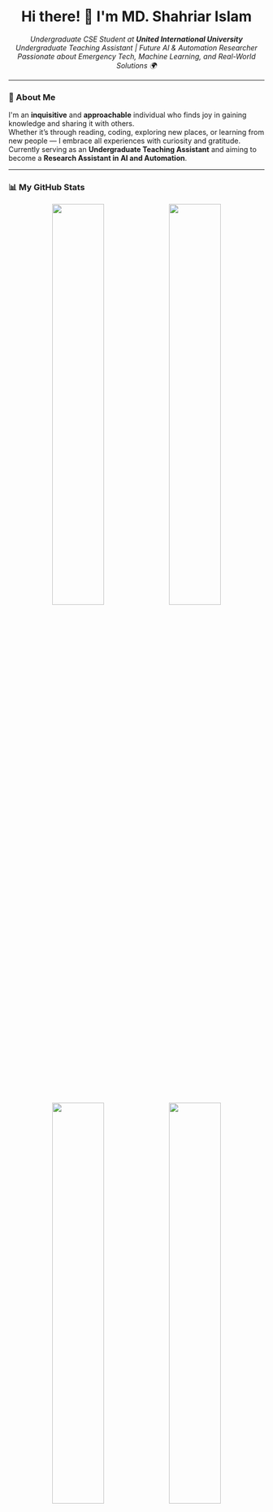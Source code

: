 <h1 align="center">Hi there! 👋 I'm MD. Shahriar Islam</h1>

<p align="center">
  <em>
    Undergraduate CSE Student at <strong>United International University</strong><br>
    Undergraduate Teaching Assistant | Future AI & Automation Researcher<br>
    Passionate about Emergency Tech, Machine Learning, and Real-World Solutions 🌍
  </em>
</p>

---

### 🌟 About Me

I'm an **inquisitive** and **approachable** individual who finds joy in gaining knowledge and sharing it with others.  
Whether it’s through reading, coding, exploring new places, or learning from new people — I embrace all experiences with curiosity and gratitude.  
Currently serving as an **Undergraduate Teaching Assistant** and aiming to become a **Research Assistant in AI and Automation**.

---

### 📊 My GitHub Stats

<p align="center">
  <img src="https://github-readme-stats.vercel.app/api?username=MDShahriar-SHAD-07&show_icons=true&theme=github_dark&hide_border=false&count_private=true" width="45%"/>
  <img src="https://github-readme-streak-stats.herokuapp.com/?user=MDShahriar-SHAD-07&theme=github-dark&hide_border=false" width="45%"/>
</p>

<p align="center">
  <img src="https://github-readme-stats.vercel.app/api/top-langs/?username=MDShahriar-SHAD-07&layout=compact&theme=github_dark&hide_border=false" width="45%"/>
  <img src="https://github-profile-summary-cards.vercel.app/api/cards/profile-details?username=MDShahriar-SHAD-07&theme=github_dark" width="45%"/>
</p>

---

### 🧠 Interests & Goals
- 🔍 Artificial Intelligence & Machine Learning
- 🔧 Real-Time Emergency Response Tech (like ResQ & Fire Safety Map)
- 📡 Automation for Smart Cities in Bangladesh
- 📚 Mentorship and Academic Content Creation

---

### 🛠️ Technical Skills
- **Languages**: Python, C++, Java, Dart  
- **Frameworks & Tools**: Django, Flutter  
- **Web**: HTML, CSS, JavaScript, PHP, MySQL  
- **Tools**: Git, GitHub, VS Code, Android Studio  

---

### 👨‍💻 Team Lead – [Team C101](https://www.youtube.com/@C101ssnnn)

We created an academic YouTube channel with video resources from our CSE journey.  
Check out **lectures, tutorials, and exam guides** on:

- Data Structures & Algorithms (DSA)
- Operating Systems (OS)
- Computer Networks
- Theory of Computation (TOC)
- And more!

🎥 **Watch Now**: [C101 Academic Resources](https://www.youtube.com/@C101ssnnn)

---

### 🏆 Achievements

- 🥈 **1st Runners-Up**, UIU CSE Project Show Fall '24  
  *Project: [Fire Safety Map](https://github.com/your-username/Fire-Safety-Map)* — Real-time fire incident tracking and emergency decision support system
  *Project Video: [Fire Safety Map Project Details Video](https://youtu.be/-a_GA0ptSi0?si=JSbvhzaOND84Ir1C)* 

- 🥈 **2nd Runners-Up**, UIU CSE Project Show Spring '24  
  *Project: [Assistive Gloves For Blind and Mute](https://github.com/MDShahriar-SHAD-07/Assistive-Gloves-For-Blind-and-Mute)* — "Let Every Touch Speak, and Every Step See."
  *Project Video: [Assistive Gloves For Blind and Mute Project Details Video](https://youtu.be/GNEM-sB_Y8c?si=LBs5CiBzqYToPTvR)*

- 🥈 **Runners-Up**, UIU CSE National Fest '25  
  *Segment: [Robo Soccer](https://www.linkedin.com/posts/md-shahriar-islam-9a6b38300_c101-uiurobotics-uiucsefest-activity-7287132530850316289-I2sH?utm_source=social_share_send&utm_medium=member_desktop_web&rcm=ACoAAE0N8o4B9-8ZuABfA9A_6nqM5UqjBSIRcrU)* — "C101 Achieved Runners-Up Position in Soccer Bot Segment"

---

### 📫 Let's Connect!

- 📍 Dhaka, Bangladesh  
- 📧 mislam223187@bscse.uiu.ac.bd 
- 🔗 [LinkedIn](https://www.linkedin.com/in/md-shahriar-islam-9a6b38300/)
- 🔗 [GitHub](https://github.com/MDShahriar-SHAD-07)
  
---

> 💬 “Every second counts — quick actions and accurate information can save a life.”  
> Let’s build the future of emergency tech together. 🔥🤖🚑

